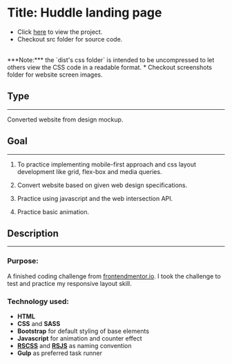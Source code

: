# Title: Huddle landing page
* Click <a href="https://mercado-joshua.github.io/huddle-landing-page/dist/index.html" target="_blank">here</a> to view the project.
* Checkout src folder for source code.
<br>
***Note:*** the `dist's css folder` is intended to be uncompressed to let others view the CSS code in a readable format.
* Checkout screenshots folder for website screen images.

## Type
---
Converted website from design mockup.

## Goal
---
1. To practice implementing mobile-first approach and css layout development like grid, flex-box and media queries.

2. Convert website based on given web design specifications.

3. Practice using javascript and the web intersection API.

4. Practice basic animation.

## Description
---
### Purpose:
A finished coding challenge from [frontendmentor.io](https://www.frontendmentor.io/challenges/huddle-landing-page-with-curved-sections-5ca5ecd01e82137ec91a50f2/hub/huddle-landing-page-with-curved-sections-SQTd7d-QW).
I took the challenge to test and practice my responsive layout skill.

### Technology used:
* **HTML**
* **CSS** and **SASS**
* **Bootstrap** for default styling of base elements
* **Javascript** for animation and counter effect
* **[RSCSS](https://rscss.io/index.html)** and **[RSJS](https://ricostacruz.com/rsjs/)** as naming convention
* **Gulp** as preferred task runner




